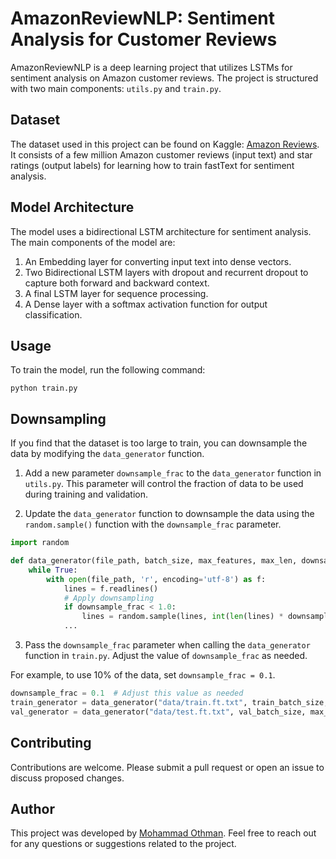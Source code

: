 # AmazonReviewNLP: Sentiment Analysis for Customer Reviews

AmazonReviewNLP is a deep learning project that utilizes LSTMs for sentiment analysis on Amazon customer reviews. The project is structured with two main components: `utils.py` and `train.py`.

## Dataset

The dataset used in this project can be found on Kaggle: [Amazon Reviews](https://www.kaggle.com/datasets/bittlingmayer/amazonreviews). It consists of a few million Amazon customer reviews (input text) and star ratings (output labels) for learning how to train fastText for sentiment analysis.

## Model Architecture

The model uses a bidirectional LSTM architecture for sentiment analysis. The main components of the model are:

1. An Embedding layer for converting input text into dense vectors.
2. Two Bidirectional LSTM layers with dropout and recurrent dropout to capture both forward and backward context.
3. A final LSTM layer for sequence processing.
4. A Dense layer with a softmax activation function for output classification.

## Usage

To train the model, run the following command:

```shell 
python train.py 
```


## Downsampling

If you find that the dataset is too large to train, you can downsample the data by modifying the `data_generator` function. 

1. Add a new parameter `downsample_frac` to the `data_generator` function in `utils.py`. This parameter will control the fraction of data to be used during training and validation.

2. Update the `data_generator` function to downsample the data using the `random.sample()` function with the `downsample_frac` parameter.
```python
import random

def data_generator(file_path, batch_size, max_features, max_len, downsample_frac=1.0):
    while True:
        with open(file_path, 'r', encoding='utf-8') as f:
            lines = f.readlines()
            # Apply downsampling
            if downsample_frac < 1.0:
                lines = random.sample(lines, int(len(lines) * downsample_frac))
            ...
```

3. Pass the `downsample_frac` parameter when calling the `data_generator` function in `train.py`. Adjust the value of `downsample_frac` as needed.

For example, to use 10% of the data, set `downsample_frac = 0.1`.

```python
downsample_frac = 0.1  # Adjust this value as needed
train_generator = data_generator("data/train.ft.txt", train_batch_size, max_features, max_len, downsample_frac)
val_generator = data_generator("data/test.ft.txt", val_batch_size, max_features, max_len, downsample_frac)
```

## Contributing

Contributions are welcome. Please submit a pull request or open an issue to discuss proposed changes.

## Author

This project was developed by [Mohammad Othman](https://github.com/OthmanMohammad). Feel free to reach out for any questions or suggestions related to the project.

